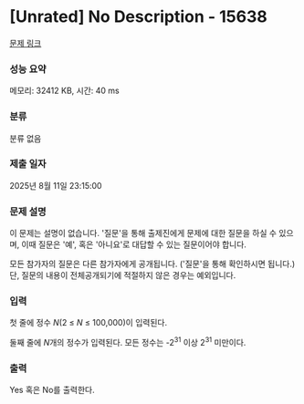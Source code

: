 # [Unrated] No Description - 15638 

[문제 링크](https://www.acmicpc.net/problem/15638) 

### 성능 요약

메모리: 32412 KB, 시간: 40 ms

### 분류

분류 없음

### 제출 일자

2025년 8월 11일 23:15:00

### 문제 설명

<p>이 문제는 설명이 없습니다. '질문'을 통해 출제진에게 문제에 대한 질문을 하실 수 있으며, 이때 질문은 '예', 혹은 '아니요'로 대답할 수 있는 질문이어야 합니다.</p>

<p>모든 참가자의 질문은 다른 참가자에게 공개됩니다. ('질문'을 통해 확인하시면 됩니다.) 단, 질문의 내용이 전체공개되기에 적절하지 않은 경우는 예외입니다.</p>

### 입력 

 <p>첫 줄에 정수 <em>N</em>(2 ≤ <em>N</em> ≤ 100,000)이 입력된다.</p>

<p>둘째 줄에 <em>N</em>개의 정수가 입력된다. 모든 정수는 -2<sup>31</sup> 이상 2<sup>31</sup> 미만이다.</p>

### 출력 

 <p>Yes 혹은 No를 출력한다.</p>

